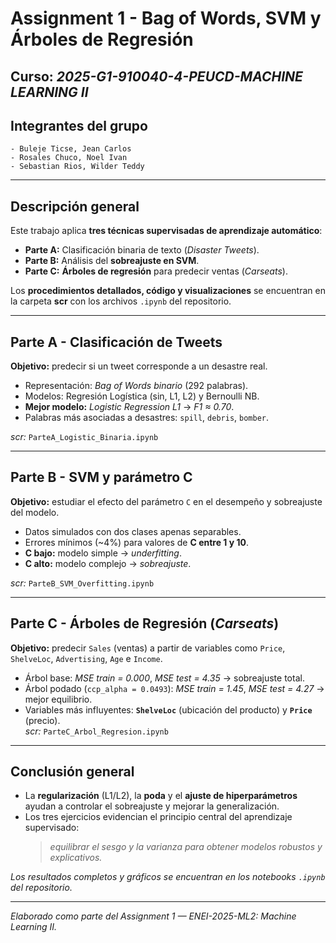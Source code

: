 
# Assignment 1 - Bag of Words, SVM y Árboles de Regresión  

**Curso:** *2025-G1-910040-4-PEUCD-MACHINE LEARNING II*  
---
## Integrantes del grupo
	- Buleje Ticse, Jean Carlos
	- Rosales Chuco, Noel Ivan
	- Sebastian Rios, Wilder Teddy

---

## Descripción general  

Este trabajo aplica **tres técnicas supervisadas de aprendizaje automático**:  
- **Parte A:** Clasificación binaria de texto (*Disaster Tweets*).  
- **Parte B:** Análisis del **sobreajuste en SVM**.  
- **Parte C:** **Árboles de regresión** para predecir ventas (*Carseats*).  

Los **procedimientos detallados, código y visualizaciones** se encuentran en la carpeta **scr** con los archivos `.ipynb` del repositorio.

---

## Parte A - Clasificación de Tweets  
**Objetivo:** predecir si un tweet corresponde a un desastre real.  
- Representación: *Bag of Words binario* (292 palabras).  
- Modelos: Regresión Logística (sin, L1, L2) y Bernoulli NB.  
- **Mejor modelo:** *Logistic Regression L1* → *F1 ≈ 0.70*.  
- Palabras más asociadas a desastres: `spill`, `debris`, `bomber`.  

*scr:* `ParteA_Logistic_Binaria.ipynb`

---

## Parte B - SVM y parámetro C  
**Objetivo:** estudiar el efecto del parámetro `C` en el desempeño y sobreajuste del modelo.  
- Datos simulados con dos clases apenas separables.  
- Errores mínimos (~4%) para valores de **C entre 1 y 10**.  
- **C bajo:** modelo simple → *underfitting*.  
- **C alto:** modelo complejo → *sobreajuste*.  

 *scr:* `ParteB_SVM_Overfitting.ipynb`

---

## Parte C - Árboles de Regresión (*Carseats*)  
**Objetivo:** predecir `Sales` (ventas) a partir de variables como `Price`, `ShelveLoc`, `Advertising`, `Age` e `Income`.  
- Árbol base: *MSE train = 0.000*, *MSE test = 4.35* → sobreajuste total.  
- Árbol podado (`ccp_alpha = 0.0493`): *MSE train = 1.45*, *MSE test = 4.27* → mejor equilibrio.  
- Variables más influyentes: **`ShelveLoc`** (ubicación del producto) y **`Price`** (precio).  
 *scr:* `ParteC_Arbol_Regresion.ipynb`

---

## Conclusión general  
- La **regularización** (L1/L2), la **poda** y el **ajuste de hiperparámetros** ayudan a controlar el sobreajuste y mejorar la generalización.  
- Los tres ejercicios evidencian el principio central del aprendizaje supervisado:  
  > *equilibrar el sesgo y la varianza para obtener modelos robustos y explicativos.*  

 *Los resultados completos y gráficos se encuentran en los notebooks `.ipynb` del repositorio.*

---
 *Elaborado como parte del Assignment 1 — ENEI-2025-ML2: Machine Learning II.*
